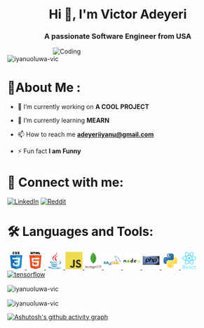 <h1 align="center">Hi 👋, I'm Victor Adeyeri</h1>
<h3 align="center">A passionate Software Engineer from USA</h3>
<img align="right" alt="Coding" width="400" src="https://thumbs.gfycat.com/ExemplaryFairFeline-mobile.jpg">

<p align="left"> <img src="https://komarev.com/ghpvc/?username=iyanuoluwa-vic&label=Profile%20views&color=0e75b6&style=flat" alt="iyanuoluwa-vic" /> </p>

# 💫About Me :

- 🔭 I’m currently working on **A COOL PROJECT**

- 🌱 I’m currently learning **MEARN**

- 📫 How to reach me **adeyeriiyanu@gmail.com**

- ⚡ Fun fact **I am Funny**

# 🔗 Connect with me:

[![LinkedIn](https://img.shields.io/badge/LinkedIn-%230077B5.svg?logo=linkedin&logoColor=white)](https://www.linkedin.com/in/victor-adeyeri-026884226/) [![Reddit](https://img.shields.io/badge/Reddit-%23FF4500.svg?logo=Reddit&logoColor=white)](https://www.reddit.com/user/lolVictorA)

# 🛠 Languages and Tools:

<p align="left"> <a href="https://www.w3schools.com/css/" target="_blank" rel="noreferrer"> <img src="https://raw.githubusercontent.com/devicons/devicon/master/icons/css3/css3-original-wordmark.svg" alt="css3" width="40" height="40"/> </a> <a href="https://www.w3.org/html/" target="_blank" rel="noreferrer"> <img src="https://raw.githubusercontent.com/devicons/devicon/master/icons/html5/html5-original-wordmark.svg" alt="html5" width="40" height="40"/> </a> <a href="https://www.java.com" target="_blank" rel="noreferrer"> <img src="https://raw.githubusercontent.com/devicons/devicon/master/icons/java/java-original.svg" alt="java" width="40" height="40"/> </a> <a href="https://developer.mozilla.org/en-US/docs/Web/JavaScript" target="_blank" rel="noreferrer"> <img src="https://raw.githubusercontent.com/devicons/devicon/master/icons/javascript/javascript-original.svg" alt="javascript" width="40" height="40"/> </a> <a href="https://www.mongodb.com/" target="_blank" rel="noreferrer"> <img src="https://raw.githubusercontent.com/devicons/devicon/master/icons/mongodb/mongodb-original-wordmark.svg" alt="mongodb" width="40" height="40"/> </a> <a href="https://www.mysql.com/" target="_blank" rel="noreferrer"> <img src="https://raw.githubusercontent.com/devicons/devicon/master/icons/mysql/mysql-original-wordmark.svg" alt="mysql" width="40" height="40"/> </a> <a href="https://nodejs.org" target="_blank" rel="noreferrer"> <img src="https://raw.githubusercontent.com/devicons/devicon/master/icons/nodejs/nodejs-original-wordmark.svg" alt="nodejs" width="40" height="40"/> </a> <a href="https://www.php.net" target="_blank" rel="noreferrer"> <img src="https://raw.githubusercontent.com/devicons/devicon/master/icons/php/php-original.svg" alt="php" width="40" height="40"/> </a> <a href="https://www.python.org" target="_blank" rel="noreferrer"> <img src="https://raw.githubusercontent.com/devicons/devicon/master/icons/python/python-original.svg" alt="python" width="40" height="40"/> </a> <a href="https://reactjs.org/" target="_blank" rel="noreferrer"> <img src="https://raw.githubusercontent.com/devicons/devicon/master/icons/react/react-original-wordmark.svg" alt="react" width="40" height="40"/> </a> <a href="https://www.tensorflow.org" target="_blank" rel="noreferrer"> <img src="https://www.vectorlogo.zone/logos/tensorflow/tensorflow-icon.svg" alt="tensorflow" width="40" height="40"/> </a> </p>

<p><img align="center" src="https://github-readme-stats.vercel.app/api/top-langs?username=iyanuoluwa-vic&show_icons=true&locale=en&layout=compact" alt="iyanuoluwa-vic" /></p>

<p><img align="center" src="https://github-readme-streak-stats.herokuapp.com/?user=iyanuoluwa-vic&" alt="iyanuoluwa-vic" /></p>

[![Ashutosh's github activity graph](https://activity-graph.herokuapp.com/graph?username=Iyanuoluwa-vic&bg_color=ffcfe9&color=9e4c98&line=9e4c98&point=403d3d&area=true&hide_border=true)](https://github.com/ashutosh00710/github-readme-activity-graph)
